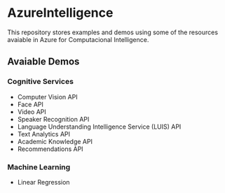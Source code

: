 # AzureIntelligence

This repository stores examples and demos using some of the resources avaiable in Azure for Computacional Intelligence.


## Avaiable Demos
### Cognitive Services
* Computer Vision API
* Face API
* Video API
* Speaker Recognition API
* Language Understanding Intelligence Service (LUIS) API
* Text Analytics API
* Academic Knowledge API
* Recommendations API

### Machine Learning
* Linear Regression

